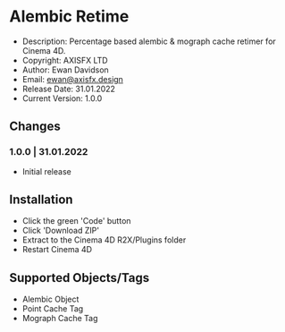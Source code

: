 # Alembic Retime

* Description: Percentage based alembic & mograph cache retimer for Cinema 4D.
* Copyright: AXISFX LTD
* Author: Ewan Davidson
* Email: ewan@axisfx.design
* Release Date: 31.01.2022
* Current Version: 1.0.0

## Changes

### 1.0.0   |  31.01.2022

* Initial release

## Installation

* Click the green 'Code' button
* Click 'Download ZIP'
* Extract to the Cinema 4D R2X/Plugins folder
* Restart Cinema 4D

## Supported Objects/Tags

* Alembic Object
* Point Cache Tag
* Mograph Cache Tag